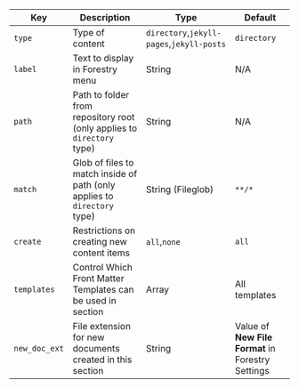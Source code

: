 | Key | Description | Type | Default |
| --- | --- | --- | --- |
| `type` | Type of content | `directory`,`jekyll-pages`,`jekyll-posts` | `directory` |
| `label` | Text to display in Forestry menu | String | N/A |
| `path` | Path to folder from repository root (only applies to `directory` type) | String | N/A |
| `match` | Glob of files to match inside of path (only applies to `directory` type) | String (Fileglob) | `**/*` |
| `create` | Restrictions on creating new content items | `all`,`none` | `all` |
| `templates` | Control Which Front Matter Templates can be used in section | Array | All templates |
| `new_doc_ext` | File extension for new documents created in this section | String | Value of **New File Format** in Forestry Settings |